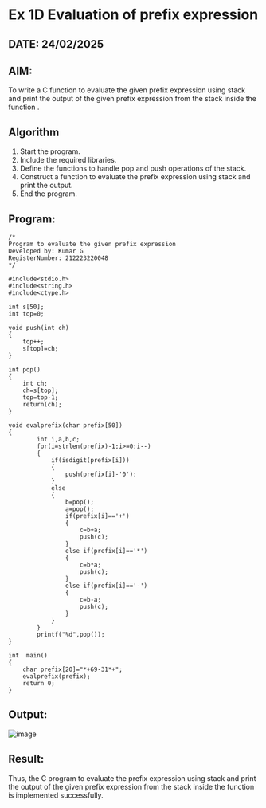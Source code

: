 # Ex 1D Evaluation of prefix expression
## DATE: 24/02/2025
## AIM:
To write a C function to evaluate the given prefix expression using stack and print the output of the given prefix expression from the stack inside the function . 

## Algorithm
1. Start the program.
2. Include the required libraries.
3. Define the functions to handle pop and push operations of the stack.
4. Construct a function to evaluate the prefix expression using stack and print the output.
5. End the program.

## Program:
```
/*
Program to evaluate the given prefix expression
Developed by: Kumar G
RegisterNumber: 212223220048
*/

#include<stdio.h>
#include<string.h>
#include<ctype.h>

int s[50];
int top=0;

void push(int ch)
{
	top++;
	s[top]=ch;
}

int pop()
{
	int ch;
	ch=s[top];
	top=top-1;
	return(ch);
}

void evalprefix(char prefix[50])
{
    	int i,a,b,c;
    	for(i=strlen(prefix)-1;i>=0;i--)
    	{
    	    if(isdigit(prefix[i]))
    	    {
    	        push(prefix[i]-'0');
    	    }
    	    else
    	    {
    	        b=pop();
    	        a=pop();
    	        if(prefix[i]=='+')
    	        {
    	            c=b+a;
    	            push(c);
    	        }
    	        else if(prefix[i]=='*')
    	        {
    	            c=b*a;
    	            push(c);
    	        }
    	        else if(prefix[i]=='-')
    	        {
    	            c=b-a;
    	            push(c);
    	        }
    	    }
    	}
    	printf("%d",pop());
}

int  main()
{
    char prefix[20]="*+69-31*+";
    evalprefix(prefix);
	return 0;
}

```

## Output:

![image](https://github.com/user-attachments/assets/9a1dadaa-01fd-4a18-afd5-c703568e2e79)

## Result:
Thus, the C program to evaluate the prefix expression using stack and print the output of the given prefix expression from the stack inside the function is implemented successfully.
